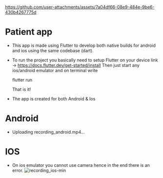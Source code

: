 
https://github.com/user-attachments/assets/7a04df66-08e9-484e-9be6-430b4267775d
# Patient app

- This app is made using Flutter to develop both native builds for android and ios using the same codebase (dart).

- To run the project you basically need to setup Flutter on your device
  link -> https://docs.flutter.dev/get-started/install
  Then just start any ios/android emulator and on terminal write
  
  flutter run

  That is it!

- The app is created for both Android & Ios

# Android

- Uploading recording_android.mp4…



# IOS

- On ios emulator you cannot use camera hence in the end there is an error.
  ![recording_ios-min](https://github.com/user-attachments/assets/84df5d5c-d27b-439e-8db3-dbabed97c257)


  
